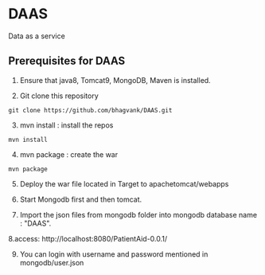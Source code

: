# DAAS
Data as a service


## Prerequisites for DAAS

1. Ensure that  java8, Tomcat9, MongoDB, Maven is installed.
  
  
2. Git clone this repository
```
git clone https://github.com/bhagvank/DAAS.git

```
3. mvn install : install the repos
```
mvn install
```

4. mvn package : create the war
```
mvn package
```
5. Deploy the war file located in Target to apachetomcat/webapps

6. Start Mongodb first and then tomcat. 

7. Import the json files from mongodb folder into mongodb database name : "DAAS".

8.access: http://localhost:8080/PatientAid-0.0.1/

9. You can login with username  and password mentioned in mongodb/user.json



